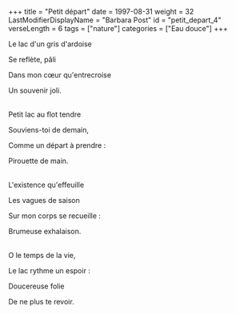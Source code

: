 +++
title = "Petit départ"
date = 1997-08-31
weight = 32
LastModifierDisplayName = "Barbara Post"
id = "petit_depart_4"
verseLength = 6
tags = ["nature"]
categories = ["Eau douce"]
+++

Le lac d'un gris d'ardoise

Se reflète, pâli

Dans mon cœur qu'entrecroise

Un souvenir joli.

 \
Petit lac au flot tendre

Souviens-toi de demain,

Comme un départ à prendre :

Pirouette de main.

 \
L'existence qu'effeuille

Les vagues de saison

Sur mon corps se recueille :

Brumeuse exhalaison.

 \
O le temps de la vie,

Le lac rythme un espoir :

Doucereuse folie

De ne plus te revoir.
